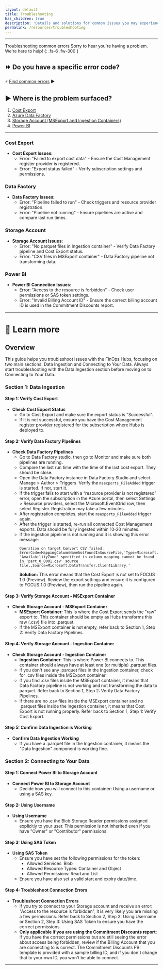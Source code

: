 ```yaml
---
layout: default
title: Troubleshooting
has_children: true
description: 'Details and solutions for common issues you may experience.'
permalink: /resources/troubleshooting
---
```

---
<span class="fs-9 d-block mb-4">Troubleshooting common errors</span>
Sorry to hear you're having a problem. We're here to help!
{: .fs-6 .fw-300 }

## ⏩ Do you have a specific error code?
⚡ [Find common errors](./troubleshooting-errocode.md) ▶


## ▶️ Where is the problem surfaced?

1. [Cost Export](#cost-export)
2. [Azure Data Factory](#data-factory)
3. [Storage Account (MSExport and Ingestion Containers)](#storage-account)
4. [Power BI](#power-bi)
---
### Cost Export

- **Cost Export Issues**: 
  - Error: "Failed to export cost data" - Ensure the Cost Management register provider is registered.
  - Error: "Export status failed" - Verify subscription settings and permissions.

### Data Factory

- **Data Factory Issues**:
  - Error: "Pipeline failed to run" - Check triggers and resource provider registration.
  - Error: "Pipeline not running" - Ensure pipelines are active and compare last run times.

### Storage Account

- **Storage Account Issues**:
  - Error: "No parquet files in Ingestion container" - Verify Data Factory pipeline and Cost Export status.
  - Error: "CSV files in MSExport container" - Data Factory pipeline not transforming data.

### Power BI

- **Power BI Connection Issues**:
  - Error: "Access to the resource is forbidden" - Check user permissions or SAS token settings.
  - Error: "Invalid Billing Account ID" - Ensure the correct billing account ID is used in the Commitment Discounts report.

---

# 🍎 Learn more

## Overview

This guide helps you troubleshoot issues with the FinOps Hubs, focusing on two main sections: Data Ingestion and Connecting to Your Data. Always start troubleshooting with the Data Ingestion section before moving on to Connecting to Your Data.

### Section 1: Data Ingestion

#### Step 1: Verify Cost Export

- **Check Cost Export Status**
  - Go to Cost Export and make sure the export status is "Successful".
  - If it is not successful, ensure you have the Cost Management register provider registered for the subscription where Hubs is deployed to.

#### Step 2: Verify Data Factory Pipelines

- **Check Data Factory Pipelines**
  - Go to Data Factory studio, then go to Monitor and make sure both pipelines are running.
  - Compare the last run time with the time of the last cost export. They should be close.
  - Open the Data Factory instance in Data Factory Studio and select Manage > Author > Triggers. Verify the `msexports_FileAdded` trigger is started. If not, start it.
  - If the trigger fails to start with a “resource provider is not registered” error, open the subscription in the Azure portal, then select Settings > Resource providers, select the Microsoft.EventGrid row, then select Register. Registration may take a few minutes.
  - After registration completes, start the `msexports_FileAdded` trigger again.
  - After the trigger is started, re-run all connected Cost Management exports. Data should be fully ingested within 10-20 minutes.
  - If the ingestion pipeline is not running and it is showing this error message:
    ```
    Operation on target Convert CSV failed: ErrorCode=MappingColumnNameNotFoundInSourceFile,'Type=Microsoft.DataTransfer.Common.Shared.HybridDeliveryException,Message=Column 'AvailabilityZone' specified in column mapping cannot be found in 'part_0_0001.csv' source file.,Source=Microsoft.DataTransfer.ClientLibrary,'
    ```
    **Solution:** This error means that the Cost Export is not set to FOCUS 1.0 (Preview). Review the export settings and ensure it is configured to FOCUS 1.0 (Preview), then run the pipeline again.

#### Step 3: Verify Storage Account - MSExport Container

- **Check Storage Account - MSExport Container**
  - **MSExport Container**: This is where the Cost Export sends the "raw" export to. This container should be empty as Hubs transforms this raw (.csv) file into .parquet.
  - If the MSExport container is not empty, refer back to Section 1, Step 2: Verify Data Factory Pipelines.

#### Step 4: Verify Storage Account - Ingestion Container

- **Check Storage Account - Ingestion Container**
  - **Ingestion Container**: This is where Power BI connects to. This container should always have at least one (or multiple) .parquet files.
  - If you don't see any .parquet files in the Ingestion container, check for .csv files inside the MSExport container.
  - If you find .csv files inside the MSExport container, it means that Data Factory pipeline is not working and not transforming the data to parquet. Refer back to Section 1, Step 2: Verify Data Factory Pipelines.
  - If there are no .csv files inside the MSExport container and no .parquet files inside the Ingestion container, it means that Cost Export is not running properly. Refer back to Section 1, Step 1: Verify Cost Export.

#### Step 5: Confirm Data Ingestion is Working

- **Confirm Data Ingestion Working**
  - If you have a .parquet file in the Ingestion container, it means the "Data Ingestion" component is working fine.

### Section 2: Connecting to Your Data

#### Step 1: Connect Power BI to Storage Account

- **Connect Power BI to Storage Account**
  - Decide how you will connect to this container: Using a username or using a SAS key.

#### Step 2: Using Username

- **Using Username**
  - Ensure you have the Blob Storage Reader permissions assigned explicitly to your user. This permission is not inherited even if you have "Owner" or "Contributor" permissions.

#### Step 3: Using SAS Token

- **Using SAS Token**
  - Ensure you have set the following permissions for the token:
    - Allowed Services: Blob
    - Allowed Resource Types: Container and Object
    - Allowed Permissions: Read and List
  - Ensure you have also set a valid start and expiry date/time.

#### Step 4: Troubleshoot Connection Errors

- **Troubleshoot Connection Errors**
  - If you try to connect to your Storage account and receive an error: "Access to the resource is forbidden", it is very likely you are missing a few permissions. Refer back to Section 2, Step 2: Using Username or Section 2, Step 3: Using SAS Token to ensure you have the correct permissions.
  - **Only applicable if you are using the Commitment Discounts report**: If you have the correct permissions but are still seeing the error about access being forbidden, review if the Billing Account that you are connecting to is correct. The Commitment Discounts PBI template is provided with a sample billing ID, and if you don't change that to your own ID, you won't be able to connect.


---